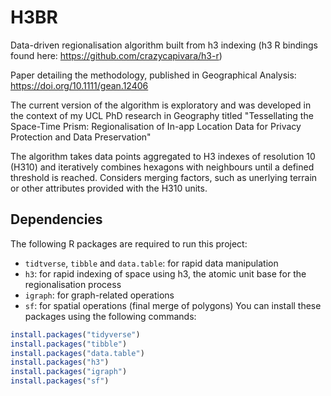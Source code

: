 # H3BR
Data-driven regionalisation algorithm built from h3 indexing (h3 R bindings found here: https://github.com/crazycapivara/h3-r)

Paper detailing the methodology, published in Geographical Analysis: https://doi.org/10.1111/gean.12406

The current version of the algorithm is exploratory and was developed in the context of my UCL PhD research in Geography titled "Tessellating the Space-Time Prism: Regionalisation of In-app Location Data for Privacy Protection and Data Preservation"

 The algorithm takes data points aggregated to H3 indexes of resolution 10 (H310) and iteratively combines hexagons with neighbours until a defined threshold is reached. Considers merging factors, such as unerlying terrain or other attributes provided with the H310 units.

## Dependencies

The following R packages are required to run this project:

- `tidtverse`, `tibble` and `data.table`: for rapid data manipulation
- `h3`: for rapid indexing of space using h3, the atomic unit base for the regionalisation process
- `igraph`: for graph-related operations
- `sf`: for spatial operations (final merge of polygons)
You can install these packages using the following commands:

```r
install.packages("tidyverse")
install.packages("tibble")
install.packages("data.table")
install.packages("h3")
install.packages("igraph")
install.packages("sf")



